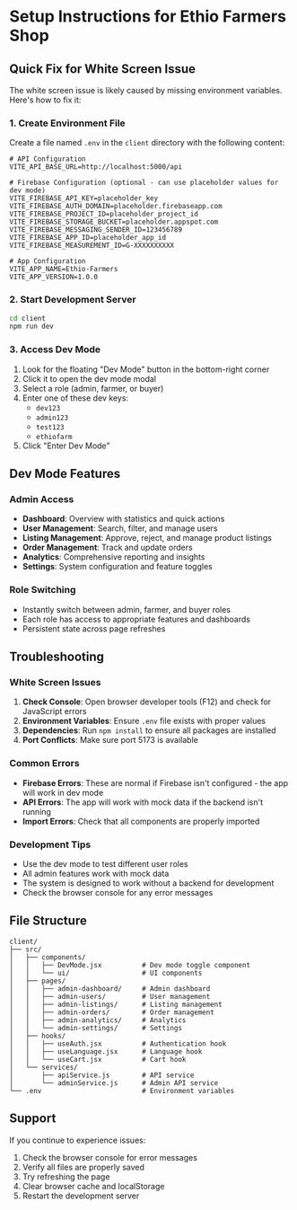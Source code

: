 # Setup Instructions for Ethio Farmers Shop

## Quick Fix for White Screen Issue

The white screen issue is likely caused by missing environment variables. Here's how to fix it:

### 1. Create Environment File

Create a file named `.env` in the `client` directory with the following content:

```env
# API Configuration
VITE_API_BASE_URL=http://localhost:5000/api

# Firebase Configuration (optional - can use placeholder values for dev mode)
VITE_FIREBASE_API_KEY=placeholder_key
VITE_FIREBASE_AUTH_DOMAIN=placeholder.firebaseapp.com
VITE_FIREBASE_PROJECT_ID=placeholder_project_id
VITE_FIREBASE_STORAGE_BUCKET=placeholder.appspot.com
VITE_FIREBASE_MESSAGING_SENDER_ID=123456789
VITE_FIREBASE_APP_ID=placeholder_app_id
VITE_FIREBASE_MEASUREMENT_ID=G-XXXXXXXXXX

# App Configuration
VITE_APP_NAME=Ethio-Farmers 
VITE_APP_VERSION=1.0.0
```

### 2. Start Development Server

```bash
cd client
npm run dev
```

### 3. Access Dev Mode

1. Look for the floating "Dev Mode" button in the bottom-right corner
2. Click it to open the dev mode modal
3. Select a role (admin, farmer, or buyer)
4. Enter one of these dev keys:
   - `dev123`
   - `admin123`
   - `test123`
   - `ethiofarm`
5. Click "Enter Dev Mode"

## Dev Mode Features

### Admin Access
- **Dashboard**: Overview with statistics and quick actions
- **User Management**: Search, filter, and manage users
- **Listing Management**: Approve, reject, and manage product listings
- **Order Management**: Track and update orders
- **Analytics**: Comprehensive reporting and insights
- **Settings**: System configuration and feature toggles

### Role Switching
- Instantly switch between admin, farmer, and buyer roles
- Each role has access to appropriate features and dashboards
- Persistent state across page refreshes

## Troubleshooting

### White Screen Issues
1. **Check Console**: Open browser developer tools (F12) and check for JavaScript errors
2. **Environment Variables**: Ensure `.env` file exists with proper values
3. **Dependencies**: Run `npm install` to ensure all packages are installed
4. **Port Conflicts**: Make sure port 5173 is available

### Common Errors
- **Firebase Errors**: These are normal if Firebase isn't configured - the app will work in dev mode
- **API Errors**: The app will work with mock data if the backend isn't running
- **Import Errors**: Check that all components are properly imported

### Development Tips
- Use the dev mode to test different user roles
- All admin features work with mock data
- The system is designed to work without a backend for development
- Check the browser console for any error messages

## File Structure

```
client/
├── src/
│   ├── components/
│   │   ├── DevMode.jsx          # Dev mode toggle component
│   │   └── ui/                  # UI components
│   ├── pages/
│   │   ├── admin-dashboard/     # Admin dashboard
│   │   ├── admin-users/         # User management
│   │   ├── admin-listings/      # Listing management
│   │   ├── admin-orders/        # Order management
│   │   ├── admin-analytics/     # Analytics
│   │   └── admin-settings/      # Settings
│   ├── hooks/
│   │   ├── useAuth.jsx          # Authentication hook
│   │   ├── useLanguage.jsx      # Language hook
│   │   └── useCart.jsx          # Cart hook
│   └── services/
│       ├── apiService.js        # API service
│       └── adminService.js      # Admin API service
└── .env                         # Environment variables
```

## Support

If you continue to experience issues:
1. Check the browser console for error messages
2. Verify all files are properly saved
3. Try refreshing the page
4. Clear browser cache and localStorage
5. Restart the development server
